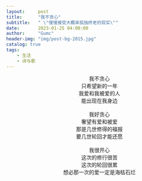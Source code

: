 ```yaml
---
layout:     post
title:      "我不贪心"
subtitle:   " \"慢慢接受大概率孤独终老的现实\""
date:       2023-01-25 04:00:00
author:     "Gumc"
header-img: "img/post-bg-2015.jpg"
catalog: true
tags:
    - 生活
    - 诗与歌
---
```

<center>
我不贪心­<br/>
只希望新的一年­<br/>
我爱和我被爱的人­<br/>
能出现在我身边­<br/>
<br/>
</center>
<center>
我好贪心­<br/>
奢望有爱和被爱­<br/>
那是几世修得的福报­<br/>
要几世轮回才能还愿­<br/>
<br/>
</center>
<center>
我很开心­<br/>
这次的修行很苦­<br/>
这次的轮回很累­<br/>
想必那一次的爱一定是海枯石烂­<br/>
</center>
